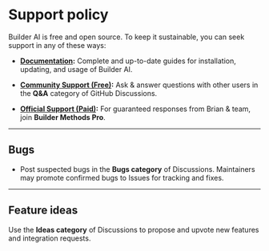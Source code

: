 # Support policy

Builder AI is free and open source. To keep it sustainable, you can seek support in any of these ways:

- **[Documentation](https://buildermethods.com/builder-ai):** Complete and up-to-date guides for installation, updating, and usage of Builder AI.

- **[Community Support (Free)](https://github.com/CodefiLabs/builder-ai/discussions):** Ask & answer questions with other users in the **Q&A** category of GitHub Discussions.

- **[Official Support (Paid)](https://buildermethods.com/pro):** For guaranteed responses from Brian & team, join **Builder Methods Pro**.

---

## Bugs

- Post suspected bugs in the **Bugs category** of Discussions. Maintainers may promote confirmed bugs to Issues for tracking and fixes.

---

## Feature ideas

Use the **Ideas category** of Discussions to propose and upvote new features and integration requests.
